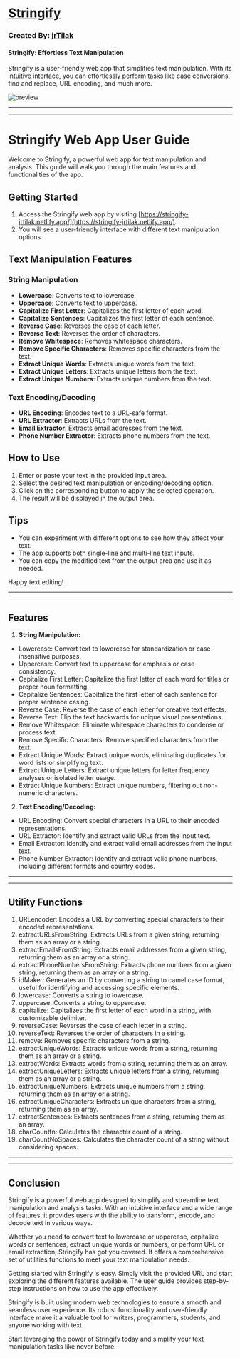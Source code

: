 # [Stringify](https://stringify-jrtilak.netlify.app/)

### Created By: [jrTilak](https://github.com/jrTilak)
#### **Stringify: Effortless Text Manipulation**
Stringify is a user-friendly web app that simplifies text manipulation. With its intuitive interface, you can effortlessly perform tasks like case conversions, find and replace, URL encoding, and much more. 

![preview](https://repository-images.githubusercontent.com/652996745/de305753-89f8-42bb-87c1-9d6c06f19f70)

---
---


# Stringify Web App User Guide

Welcome to Stringify, a powerful web app for text manipulation and analysis. This guide will walk you through the main features and functionalities of the app.

## Getting Started

1. Access the Stringify web app by visiting [https://stringify-jrtilak.netlify.app/](https://stringify-jrtilak.netlify.app/).
2. You will see a user-friendly interface with different text manipulation options.

## Text Manipulation Features

### String Manipulation

- **Lowercase**: Converts text to lowercase.
- **Uppercase**: Converts text to uppercase.
- **Capitalize First Letter**: Capitalizes the first letter of each word.
- **Capitalize Sentences**: Capitalizes the first letter of each sentence.
- **Reverse Case**: Reverses the case of each letter.
- **Reverse Text**: Reverses the order of characters.
- **Remove Whitespace**: Removes whitespace characters.
- **Remove Specific Characters**: Removes specific characters from the text.
- **Extract Unique Words**: Extracts unique words from the text.
- **Extract Unique Letters**: Extracts unique letters from the text.
- **Extract Unique Numbers**: Extracts unique numbers from the text.

### Text Encoding/Decoding

- **URL Encoding**: Encodes text to a URL-safe format.
- **URL Extractor**: Extracts URLs from the text.
- **Email Extractor**: Extracts email addresses from the text.
- **Phone Number Extractor**: Extracts phone numbers from the text.

## How to Use

1. Enter or paste your text in the provided input area.
2. Select the desired text manipulation or encoding/decoding option.
3. Click on the corresponding button to apply the selected operation.
4. The result will be displayed in the output area.

## Tips

- You can experiment with different options to see how they affect your text.
- The app supports both single-line and multi-line text inputs.
- You can copy the modified text from the output area and use it as needed.

Happy text editing!

---
---

## Features

1. **String Manipulation:**
* Lowercase: Convert text to lowercase for standardization or case-insensitive purposes.
* Uppercase: Convert text to uppercase for emphasis or case consistency.
* Capitalize First Letter: Capitalize the first letter of each word for titles or proper noun formatting.
* Capitalize Sentences: Capitalize the first letter of each sentence for proper sentence casing.
* Reverse Case: Reverse the case of each letter for creative text effects.
* Reverse Text: Flip the text backwards for unique visual presentations.
* Remove Whitespace: Eliminate whitespace characters to condense or process text.
* Remove Specific Characters: Remove specified characters from the text.
* Extract Unique Words: Extract unique words, eliminating duplicates for word lists or simplifying text.
* Extract Unique Letters: Extract unique letters for letter frequency analyses or isolated letter usage.
* Extract Unique Numbers: Extract unique numbers, filtering out non-numeric characters.

2. **Text Encoding/Decoding:**
* URL Encoding: Convert special characters in a URL to their encoded representations.
* URL Extractor: Identify and extract valid URLs from the input text.
* Email Extractor: Identify and extract valid email addresses from the input text.
* Phone Number Extractor: Identify and extract valid phone numbers, including different formats and country codes.

---
---

## Utility Functions

1. URLencoder: Encodes a URL by converting special characters to their encoded representations.
2. extractURLsFromString: Extracts URLs from a given string, returning them as an array or a string.
3. extractEmailsFromString: Extracts email addresses from a given string, returning them as an array or a string.
4. extractPhoneNumbersFromString: Extracts phone numbers from a given string, returning them as an array or a string.
5. idMaker: Generates an ID by converting a string to camel case format, useful for identifying and accessing specific elements.
6. lowercase: Converts a string to lowercase.
7. uppercase: Converts a string to uppercase.
8. capitalize: Capitalizes the first letter of each word in a string, with customizable delimiter.
9. reverseCase: Reverses the case of each letter in a string.
10. reverseText: Reverses the order of characters in a string.
11. remove: Removes specific characters from a string.
12. extractUniqueWords: Extracts unique words from a string, returning them as an array or a string.
13. extractWords: Extracts words from a string, returning them as an array.
14. extractUniqueLetters: Extracts unique letters from a string, returning them as an array or a string.
15. extractUniqueNumbers: Extracts unique numbers from a string, returning them as an array or a string.
16. extractUniqueCharacters: Extracts unique characters from a string, returning them as an array.
17. extractSentences: Extracts sentences from a string, returning them as an array.
18. charCountfn: Calculates the character count of a string.
19. charCountNoSpaces: Calculates the character count of a string without considering spaces.


---
---

## Conclusion

Stringify is a powerful web app designed to simplify and streamline text manipulation and analysis tasks. With an intuitive interface and a wide range of features, it provides users with the ability to transform, encode, and decode text in various ways.

Whether you need to convert text to lowercase or uppercase, capitalize words or sentences, extract unique words or numbers, or perform URL or email extraction, Stringify has got you covered. It offers a comprehensive set of utilities functions to meet your text manipulation needs.

Getting started with Stringify is easy. Simply visit the provided URL and start exploring the different features available. The user guide provides step-by-step instructions on how to use the app effectively.

Stringify is built using modern web technologies to ensure a smooth and seamless user experience. Its robust functionality and user-friendly interface make it a valuable tool for writers, programmers, students, and anyone working with text.

Start leveraging the power of Stringify today and simplify your text manipulation tasks like never before.

